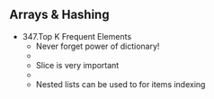 ## Arrays & Hashing





- 347.Top K Frequent Elements
    - Never forget power of dictionary!
    -
    - Slice is very important
    -
    - Nested lists can be used to for items indexing 